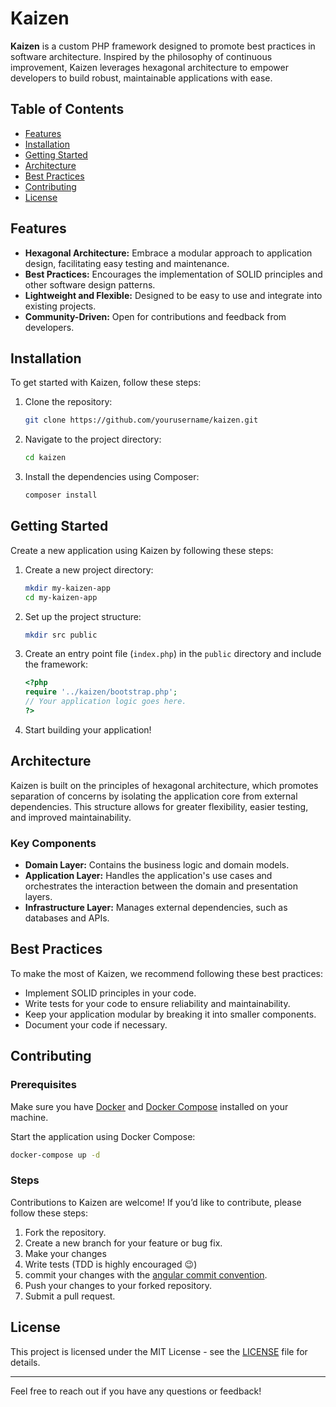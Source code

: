 # Kaizen

**Kaizen** is a custom PHP framework designed to promote best practices in software architecture. Inspired by the philosophy of continuous improvement, Kaizen leverages hexagonal architecture to empower developers to build robust, maintainable applications with ease.

## Table of Contents

- [Features](#Features)
- [Installation](#Installation)
- [Getting Started](#Getting-Started)
- [Architecture](#Architecture)
- [Best Practices](#Best-practices)
- [Contributing](#Contributing)
- [License](#License)

## Features

- **Hexagonal Architecture:** Embrace a modular approach to application design, facilitating easy testing and maintenance.
- **Best Practices:** Encourages the implementation of SOLID principles and other software design patterns.
- **Lightweight and Flexible:** Designed to be easy to use and integrate into existing projects.
- **Community-Driven:** Open for contributions and feedback from developers.

## Installation

To get started with Kaizen, follow these steps:

1. Clone the repository:
   ```bash
   git clone https://github.com/yourusername/kaizen.git
   ```
2. Navigate to the project directory:
   ```bash
   cd kaizen
   ```
3. Install the dependencies using Composer:
   ```bash
   composer install
   ```

## Getting Started

Create a new application using Kaizen by following these steps:

1. Create a new project directory:
   ```bash
   mkdir my-kaizen-app
   cd my-kaizen-app
   ```
2. Set up the project structure:
   ```bash
   mkdir src public
   ```
3. Create an entry point file (`index.php`) in the `public` directory and include the framework:
   ```php
   <?php
   require '../kaizen/bootstrap.php';
   // Your application logic goes here.
   ?>
   ```
4. Start building your application!

## Architecture

Kaizen is built on the principles of hexagonal architecture, which promotes separation of concerns by isolating the application core from external dependencies. This structure allows for greater flexibility, easier testing, and improved maintainability.

### Key Components

- **Domain Layer:** Contains the business logic and domain models.
- **Application Layer:** Handles the application's use cases and orchestrates the interaction between the domain and presentation layers.
- **Infrastructure Layer:** Manages external dependencies, such as databases and APIs.

## Best Practices

To make the most of Kaizen, we recommend following these best practices:

- Implement SOLID principles in your code.
- Write tests for your code to ensure reliability and maintainability.
- Keep your application modular by breaking it into smaller components.
- Document your code if necessary.

## Contributing

### Prerequisites

Make sure you have [Docker](https://www.docker.com/) and [Docker Compose](https://docs.docker.com/compose/) installed on your machine.

Start the application using Docker Compose:
   ```bash
   docker-compose up -d
   ```

### Steps

Contributions to Kaizen are welcome! If you’d like to contribute, please follow these steps:

1. Fork the repository.
2. Create a new branch for your feature or bug fix.
3. Make your changes
4. Write tests (TDD is highly encouraged :wink:)
5. commit your changes with the [angular commit convention](https://gist.github.com/brianclements/841ea7bffdb01346392c).
6. Push your changes to your forked repository.
7. Submit a pull request.

## License

This project is licensed under the MIT License - see the [LICENSE](LICENSE) file for details.

---

Feel free to reach out if you have any questions or feedback!

